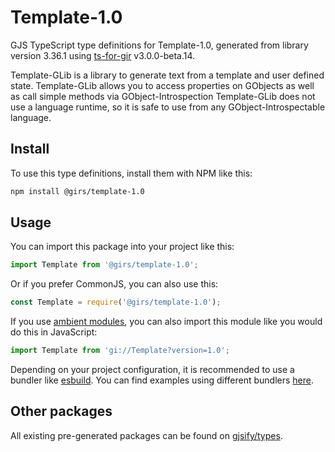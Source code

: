 
# Template-1.0

GJS TypeScript type definitions for Template-1.0, generated from library version 3.36.1 using [ts-for-gir](https://github.com/gjsify/ts-for-gir) v3.0.0-beta.14.

Template-GLib is a library to generate text from a template and user defined state. Template-GLib allows you to access properties on GObjects as well as call simple methods via GObject-Introspection Template-GLib does not use a language runtime, so it is safe to use from any GObject-Introspectable language.

## Install

To use this type definitions, install them with NPM like this:
```bash
npm install @girs/template-1.0
```

## Usage

You can import this package into your project like this:
```ts
import Template from '@girs/template-1.0';
```

Or if you prefer CommonJS, you can also use this:
```ts
const Template = require('@girs/template-1.0');
```

If you use [ambient modules](https://github.com/gjsify/ts-for-gir/tree/main/packages/cli#ambient-modules), you can also import this module like you would do this in JavaScript:

```ts
import Template from 'gi://Template?version=1.0';
```

Depending on your project configuration, it is recommended to use a bundler like [esbuild](https://esbuild.github.io/). You can find examples using different bundlers [here](https://github.com/gjsify/ts-for-gir/tree/main/examples).

## Other packages

All existing pre-generated packages can be found on [gjsify/types](https://github.com/gjsify/types).
